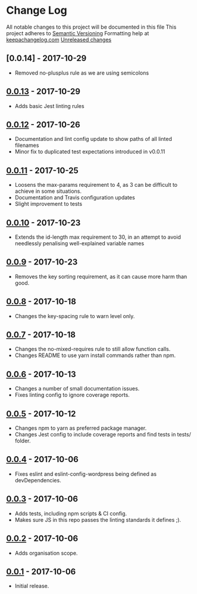 # Change Log

All notable changes to this project will be documented in this file
This project adheres to [Semantic Versioning](http://semver.org/)
Formatting help at [keepachangelog.com](http://keepachangelog.com/)
[Unreleased changes]

## [0.0.14] - 2017-10-29

- Removed no-plusplus rule as we are using semicolons

## [0.0.13] - 2017-10-29

- Adds basic Jest linting rules

## [0.0.12] - 2017-10-26

- Documentation and lint config update to show paths of all linted filenames
- Minor fix to duplicated test expectations introduced in v0.0.11

## [0.0.11] - 2017-10-25

- Loosens the max-params requirement to 4, as 3 can be difficult to achieve in some situations.
- Documentation and Travis configuration updates
- Slight improvement to tests

## [0.0.10] - 2017-10-23

- Extends the id-length max requirement to 30, in an attempt to avoid needlessly penalising well-explained variable names

## [0.0.9] - 2017-10-23

- Removes the key sorting requirement, as it can cause more harm than good.

## [0.0.8] - 2017-10-18

- Changes the key-spacing rule to warn level only.

## [0.0.7] - 2017-10-18

- Changes the no-mixed-requires rule to still allow function calls.
- Changes README to use yarn install commands rather than npm.

## [0.0.6] - 2017-10-13

- Changes a number of small documentation issues.
- Fixes linting config to ignore coverage reports.

## [0.0.5] - 2017-10-12

- Changes npm to yarn as preferred package manager.
- Changes Jest config to include coverage reports and find tests in tests/ folder.

## [0.0.4] - 2017-10-06

- Fixes eslint and eslint-config-wordpress being defined as devDependencies.

## [0.0.3] - 2017-10-06

- Adds tests, including npm scripts & CI config.
- Makes sure JS in this repo passes the linting standards it defines ;).

## [0.0.2] - 2017-10-06

- Adds organisation scope.

## [0.0.1] - 2017-10-06

- Initial release.

[Unreleased changes]: https://github.com/ChromatixAU/eslint-config-chromatix/compare/v0.0.13...HEAD
[0.0.13]: https://github.com/ChromatixAU/eslint-config-chromatix/compare/v0.0.12...v0.0.13
[0.0.12]: https://github.com/ChromatixAU/eslint-config-chromatix/compare/v0.0.11...v0.0.12
[0.0.11]: https://github.com/ChromatixAU/eslint-config-chromatix/compare/v0.0.10...v0.0.11
[0.0.10]: https://github.com/ChromatixAU/eslint-config-chromatix/compare/v0.0.9...v0.0.10
[0.0.9]: https://github.com/ChromatixAU/eslint-config-chromatix/compare/v0.0.8...v0.0.9
[0.0.8]: https://github.com/ChromatixAU/eslint-config-chromatix/compare/v0.0.7...v0.0.8
[0.0.7]: https://github.com/ChromatixAU/eslint-config-chromatix/compare/v0.0.6...v0.0.7
[0.0.6]: https://github.com/ChromatixAU/eslint-config-chromatix/compare/v0.0.5...v0.0.6
[0.0.5]: https://github.com/ChromatixAU/eslint-config-chromatix/compare/v0.0.4...v0.0.5
[0.0.4]: https://github.com/ChromatixAU/eslint-config-chromatix/compare/v0.0.3...v0.0.4
[0.0.3]: https://github.com/ChromatixAU/eslint-config-chromatix/compare/v0.0.2...v0.0.3
[0.0.2]: https://github.com/ChromatixAU/eslint-config-chromatix/compare/v0.0.1...v0.0.2
[0.0.1]: https://github.com/ChromatixAU/eslint-config-chromatix/compare/5c229e...v0.0.1
